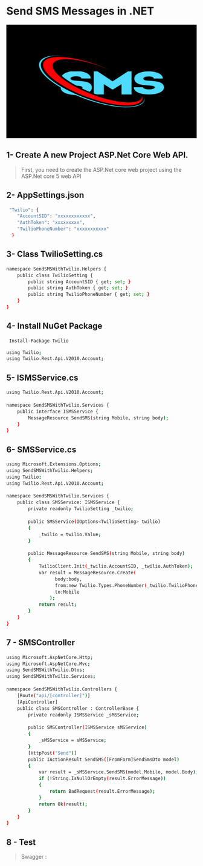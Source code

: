 # Send SMS  Messages in .NET

<img src="Help/SMS.jpg" style="width:100%;height:300px"/>

## 1- Create A new Project ASP.Net Core Web API.
> First, you need to create the ASP.Net core web project using the ASP.Net core 5 web API

## 2- AppSettings.json
```bash
 "Twilio": {
    "AccountSID": "xxxxxxxxxxxx",
    "AuthToken": "xxxxxxxxx",
    "TwilioPhoneNumber": "xxxxxxxxxxx"
  }

```
## 3- Class TwilioSetting.cs
```bash
namespace SendSMSWithTwilio.Helpers {
    public class TwilioSetting {
        public string AccountSID { get; set; }
        public string AuthToken { get; set; }
        public string TwilioPhoneNumber { get; set; }
    }
}

```
## 4- Install NuGet Package
```bash
 Install-Package Twilio
```
```bash
using Twilio;
using Twilio.Rest.Api.V2010.Account;
```
## 5- ISMSService.cs
```bash
using Twilio.Rest.Api.V2010.Account;

namespace SendSMSWithTwilio.Services {
    public interface ISMSService {
        MessageResource SendSMS(string Mobile, string body);
    }
}

```
## 6- SMSService.cs
```bash
using Microsoft.Extensions.Options;
using SendSMSWithTwilio.Helpers;
using Twilio;
using Twilio.Rest.Api.V2010.Account;

namespace SendSMSWithTwilio.Services {
    public class SMSService: ISMSService {
        private readonly TwilioSetting _twilio;

        public SMSService(IOptions<TwilioSetting> twilio)
        {
            _twilio = twilio.Value;
        }

        public MessageResource SendSMS(string Mobile, string body)
        {
            TwilioClient.Init(_twilio.AccountSID, _twilio.AuthToken);
            var result = MessageResource.Create(
                  body:body,
                  from:new Twilio.Types.PhoneNumber(_twilio.TwilioPhoneNumber),
                  to:Mobile
                );
            return result;
        }
    }
}

```
## 7 - SMSController 
```bash
using Microsoft.AspNetCore.Http;
using Microsoft.AspNetCore.Mvc;
using SendSMSWithTwilio.Dtos;
using SendSMSWithTwilio.Services;

namespace SendSMSWithTwilio.Controllers {
    [Route("api/[controller]")]
    [ApiController]
    public class SMSController : ControllerBase {
        private readonly ISMSService _sMSService;

        public SMSController(ISMSService sMSService)
        {
            _sMSService = sMSService;
        }
        [HttpPost("Send")]
        public IActionResult SendSMS([FromForm]SendSmsDto model)
        {
            var result = _sMSService.SendSMS(model.Mobile, model.Body);
            if (!String.IsNullOrEmpty(result.ErrorMessage))
            {
                return BadRequest(result.ErrorMessage);
            }
            return Ok(result);
        }
    }
}

```
## 8 - Test 

> Swagger :
 

